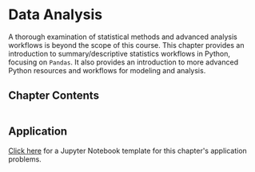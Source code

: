 # Data Analysis

A thorough examination of statistical methods and advanced analysis workflows is beyond the scope of this course. This chapter provides an introduction to summary/descriptive statistics workflows in Python, focusing on `Pandas`. It also provides an introduction to more advanced Python resources and workflows for modeling and analysis. 

## Chapter Contents

```{tableofcontents}
```

## Application

[Click here](https://colab.research.google.com/drive/1VyH2LzZG6WFwWZD-TdCCCnPVPkowGFLT?usp=sharing) for a Jupyter Notebook template for this chapter's application problems.